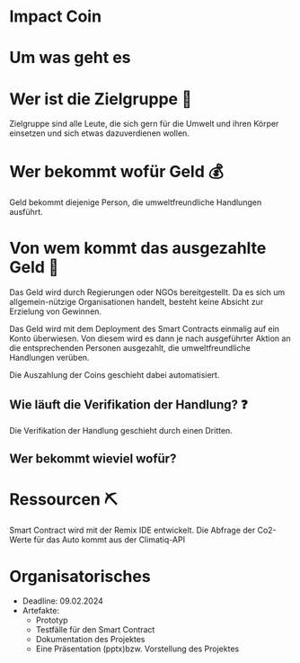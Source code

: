 # Impact Coin

# Um was geht es

# Wer ist die Zielgruppe 🌿

Zielgruppe sind alle Leute, die sich gern für die Umwelt und ihren Körper einsetzen
und sich etwas dazuverdienen wollen.

# Wer bekommt wofür Geld 💰

Geld bekommt diejenige Person, die umweltfreundliche Handlungen ausführt.

# Von wem kommt das ausgezahlte Geld 🏡

Das Geld wird durch Regierungen oder NGOs bereitgestellt. Da es sich um allgemein-nützige Organisationen handelt, 
besteht keine Absicht zur Erzielung von Gewinnen.

Das Geld wird mit dem Deployment des Smart Contracts einmalig auf ein Konto überwiesen.
Von diesem wird es dann je nach ausgeführter Aktion an die entsprechenden Personen ausgezahlt, die umweltfreundliche
Handlungen verüben.

Die Auszahlung der Coins geschieht dabei automatisiert.

## Wie läuft die Verifikation der Handlung? ❓

Die Verifikation der Handlung geschieht durch einen Dritten.

## Wer bekommt wieviel wofür?

# Ressourcen ⛏️

Smart Contract wird mit der Remix IDE entwickelt.
Die Abfrage der Co2-Werte für das Auto kommt aus der Climatiq-API

# Organisatorisches
 - Deadline: 09.02.2024
 - Artefakte:
   - Prototyp
   - Testfälle für den Smart Contract
   - Dokumentation des Projektes
   - Eine Präsentation (pptx)bzw. Vorstellung des Projektes